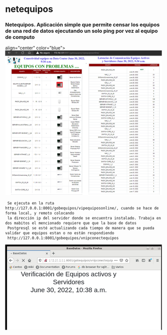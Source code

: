 # netequipos
<h3>
  Netequipos. Aplicación simple que permite censar los equipos de una red de datos ejecutando un solo ping por vez al equipo de computo 
</h3>
<p> align="center" color="blue">
     <img width="600" heigth="600" src="static/image/aplicacion.png">
  
     Se ejecuta en la ruta http://127.0.0.1:8001/gobequipos/vipequiposonline/, cuando se hace de forma local, y remoto colocando 
     la dirección ip del servidor donde se encuentra instalado. Trabaja en dos mabitos el mencionado requiere que que la base de datos 
     Postgresql se esté actualizando cada tiempo de manera que se pueda validar que equipos estan o no están respondiendo
     http://127.0.0.1:8001/gobequipos/vnipconectequipos
 </p>
  <p>
     <img width="600" heigth="600" src="static/image/ActualizarBaseDatos.png">     
  </p>
